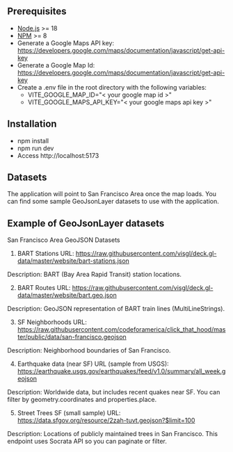 
## Prerequisites

- [Node.js](https://nodejs.org/en/download/) >= 18
- [NPM](https://www.npmjs.com/get-npm) >= 8
- Generate a Google Maps API key: https://developers.google.com/maps/documentation/javascript/get-api-key
- Generate a Google Map Id: https://developers.google.com/maps/documentation/javascript/get-api-key
- Create a .env file in the root directory with the following variables:
  - VITE_GOOGLE_MAP_ID="< your google map id >"
  - VITE_GOOGLE_MAPS_API_KEY="< your google maps api key >"

## Installation
- npm install 
- npm run dev
- Access http://localhost:5173


## Datasets

The application will point to San Francisco Area once the map loads. You can find some sample GeoJsonLayer datasets to use with the application.

## Example of GeoJsonLayer datasets

San Francisco Area GeoJSON Datasets
1. BART Stations
   URL:
   https://raw.githubusercontent.com/visgl/deck.gl-data/master/website/bart-stations.json

Description: BART (Bay Area Rapid Transit) station locations.

2. BART Routes
   URL:
   https://raw.githubusercontent.com/visgl/deck.gl-data/master/website/bart.geo.json

Description: GeoJSON representation of BART train lines (MultiLineStrings).

3. SF Neighborhoods
   URL:
   https://raw.githubusercontent.com/codeforamerica/click_that_hood/master/public/data/san-francisco.geojson

Description: Neighborhood boundaries of San Francisco.

4. Earthquake data (near SF)
   URL (sample from USGS):
   https://earthquake.usgs.gov/earthquakes/feed/v1.0/summary/all_week.geojson

Description: Worldwide data, but includes recent quakes near SF. You can filter by geometry.coordinates and properties.place.

5. Street Trees SF (small sample)
   URL:
   https://data.sfgov.org/resource/2zah-tuvt.geojson?$limit=100

Description: Locations of publicly maintained trees in San Francisco. This endpoint uses Socrata API so you can paginate or filter.
